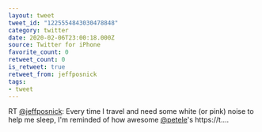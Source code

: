 ```yaml
---
layout: tweet
tweet_id: "1225554843030478848"
category: twitter
date: 2020-02-06T23:00:18.000Z
source: Twitter for iPhone
favorite_count: 0
retweet_count: 0
is_retweet: true
retweet_from: jeffposnick
tags:
- tweet
---
```


RT [@jeffposnick](https://twitter.com/@jeffposnick): Every time I travel and need some white (or pink) noise to help me sleep, I'm reminded of how awesome [@petele](https://twitter.com/@petele)'s https://t.…
